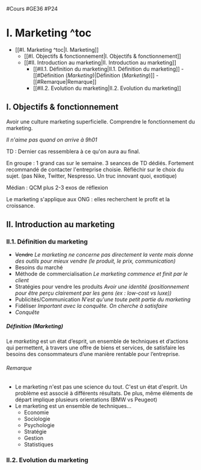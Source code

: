 #Cours #GE36 #P24
# I. Marketing ^toc

- [[#I. Marketing ^toc|I. Marketing]]
	- [[#I. Objectifs & fonctionnement|I. Objectifs & fonctionnement]]
	- [[#II. Introduction au marketing|II. Introduction au marketing]]
		- [[#II.1. Définition du marketing|II.1. Définition du marketing]]
				- [[#Définition (*Marketing*)|Définition (*Marketing*)]]
					- [[#Remarque|Remarque]]
		- [[#II.2. Evolution du marketing|II.2. Evolution du marketing]]
## I. Objectifs & fonctionnement

Avoir une culture marketing superficielle. Comprendre le fonctionnement du marketing.

*Il n'aime pas quand on arrive à 9h01*

TD : Dernier cas ressemblera à ce qu'on aura au final.

En groupe : 1 grand cas sur le semaine. 3 seances de TD dédiés. Fortement recommandé de contacter l'entreprise choisie.
Réfléchir sur le choix du sujet. (pas Nike, Twitter, Nespresso. Un truc innovant quoi, exotique)

Médian : QCM plus 2-3 exos de réflexion

Le marketing s'applique aux ONG : elles recherchent le profit et la croissance.

## II. Introduction au marketing

### II.1. Définition du marketing
- ~~Vendre~~ *Le marketing ne concerne pas directement la vente mais donne des outils pour mieux vendre (le produit, le prix, communication)*
- Besoins du marché
- Méthode de commercialisation *Le marketing commence et finit par le client*
- Stratégies pour vendre les produits *Avoir une identité (positionnement pour être perçu clairement par les gens (ex : low-cost vs luxe))*
- Publicités/Communication *N'est qu'une toute petit partie du marketing*
- Fidéliser *Important avec la conquête. On cherche à satisfaire*
- *Conquête*

##### Définition (*Marketing*)
Le *marketing* est un état d’esprit, un ensemble de techniques et d’actions qui permettent, à travers une offre de biens et services, de satisfaire les besoins des consommateurs d’une manière rentable pour l’entreprise.

###### Remarque
- Le marketing n'est pas une science du tout. C'est un état d'esprit. Un problème est associé à différents résultats. De plus, même éléments de départ implique plusieurs orientations (BMW vs Peugeot)
- Le marketing est un ensemble de techniques…
	- Economie
	- Sociologie
	- Psychologie 
	- Stratégie
	- Gestion
	- Statistiques

### II.2. Evolution du marketing